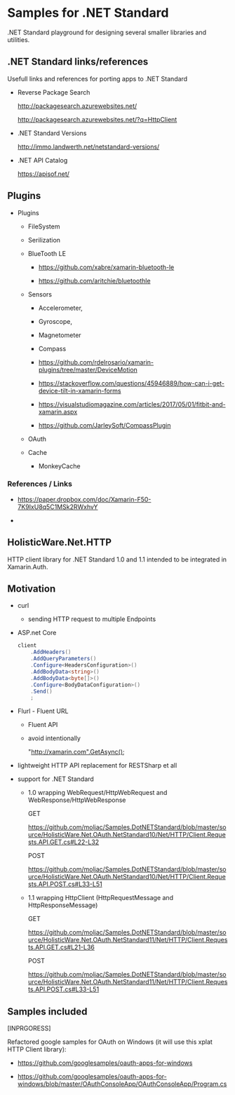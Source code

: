 
# Samples for .NET Standard

.NET Standard playground for designing several smaller libraries and utilities.

## .NET Standard links/references

Usefull links and references for porting apps to .NET Standard

*   Reverse Package Search

    http://packagesearch.azurewebsites.net/

    http://packagesearch.azurewebsites.net/?q=HttpClient

*   .NET Standard Versions

    http://immo.landwerth.net/netstandard-versions/

*   .NET API Catalog

    https://apisof.net/


## Plugins


*   Plugins

    *   FileSystem

    *   Serilization

    *   BlueTooth LE

        *   https://github.com/xabre/xamarin-bluetooth-le

        *   https://github.com/aritchie/bluetoothle

    *   Sensors 

        *   Accelerometer, 

        *   Gyroscope, 

        *   Magnetometer

        *   Compass

        *   https://github.com/rdelrosario/xamarin-plugins/tree/master/DeviceMotion

        *   https://stackoverflow.com/questions/45946889/how-can-i-get-device-tilt-in-xamarin-forms

        *   https://visualstudiomagazine.com/articles/2017/05/01/fitbit-and-xamarin.aspx

        *   https://github.com/JarleySoft/CompassPlugin

    *   OAuth

    *   Cache

        *   MonkeyCache



### References / Links

*   https://paper.dropbox.com/doc/Xamarin-F50-7K9IxU8q5C1MSk2RWxhvY

*   

## HolisticWare.Net.HTTP

HTTP client library for .NET Standard 1.0 and 1.1 intended to be integrated in Xamarin.Auth.


## 

## Motivation 

*   curl

    *   sending HTTP request to multiple Endpoints

*   ASP.net Core 

    ```csharp
    client
        .AddHeaders()
        .AddQueryParameters()
        .Configure<HeadersConfiguration>()
        .AddBodyData<string>()
        .AddBodyData<byte[]>()
        .Configure<BodyDataConfiguration>()
        .Send()
        ;        
    ```

*   Flurl - Fluent URL

    *   Fluent API

    *   avoid intentionally

        "http://xamarin.com".GetAsync();

*   lightweight HTTP API replacement for RESTSharp et all

*   support for .NET Standard

    *   1.0 wrapping WebRequest/HttpWebRequest and WebResponse/HttpWebResponse

        GET

        https://github.com/moljac/Samples.DotNETStandard/blob/master/source/HolisticWare.Net.OAuth.NetStandard10/Net/HTTP/Client.Requests.API.GET.cs#L22-L32

        POST

        https://github.com/moljac/Samples.DotNETStandard/blob/master/source/HolisticWare.Net.OAuth.NetStandard10/Net/HTTP/Client.Requests.API.POST.cs#L33-L51


    *   1.1 wrapping HttpClient (HttpRequestMessage and HttpResponseMessage)
        
        GET 

        https://github.com/moljac/Samples.DotNETStandard/blob/master/source/HolisticWare.Net.OAuth.NetStandard11/Net/HTTP/Client.Requests.API.GET.cs#L21-L36

        POST

        https://github.com/moljac/Samples.DotNETStandard/blob/master/source/HolisticWare.Net.OAuth.NetStandard11/Net/HTTP/Client.Requests.API.POST.cs#L33-L51

## Samples included

[INPRGORESS]

Refactored google samples for OAuth on Windows (it will use this xplat HTTP Client library):

*   https://github.com/googlesamples/oauth-apps-for-windows

*   https://github.com/googlesamples/oauth-apps-for-windows/blob/master/OAuthConsoleApp/OAuthConsoleApp/Program.cs

